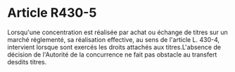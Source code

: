 # Article R430-5

Lorsqu'une concentration est réalisée par achat ou échange de titres sur un marché réglementé, sa réalisation effective, au sens de l'article L. 430-4, intervient lorsque sont exercés les droits attachés aux titres.L'absence de décision de l'Autorité de la concurrence ne fait pas obstacle au transfert desdits titres.
